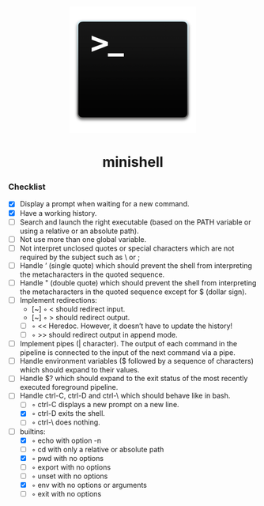 <p align="center">
  <img width="256" height="256" src="logo.png">
</p>

<h1 align="center">minishell</h1>
<h3 align="left">Checklist</h3>

- [x] Display a prompt when waiting for a new command.
- [x] Have a working history.
- [ ] Search and launch the right executable (based on the PATH variable or using a relative or an absolute path).
- [ ] Not use more than one global variable.
- [ ] Not interpret unclosed quotes or special characters which are not required by the subject such as \ or ;
- [ ] Handle ’ (single quote) which should prevent the shell from interpreting the metacharacters in the quoted sequence.
- [ ] Handle " (double quote) which should prevent the shell from interpreting the metacharacters in the quoted sequence except for $ (dollar sign).
- [ ] Implement redirections:
  - [~] ◦ < should redirect input.
  - [~] ◦ > should redirect output.
  - [ ] ◦ << Heredoc. However, it doesn’t have to update the history!
  - [ ] ◦ >> should redirect output in append mode.
- [ ] Implement pipes (| character). The output of each command in the pipeline is connected to the input of the next command via a pipe.
- [ ] Handle environment variables ($ followed by a sequence of characters) which should expand to their values.
- [ ] Handle $? which should expand to the exit status of the most recently executed foreground pipeline.
- [ ] Handle ctrl-C, ctrl-D and ctrl-\ which should behave like in bash.
  - [ ] ◦ ctrl-C displays a new prompt on a new line.
  - [x] ◦ ctrl-D exits the shell.
  - [ ] ◦ ctrl-\ does nothing.
- [ ] builtins:
  - [x] ◦ echo with option -n
  - [ ] ◦ cd with only a relative or absolute path
  - [x] ◦ pwd with no options
  - [ ] ◦ export with no options
  - [ ] ◦ unset with no options
  - [x] ◦ env with no options or arguments
  - [ ] ◦ exit with no options

